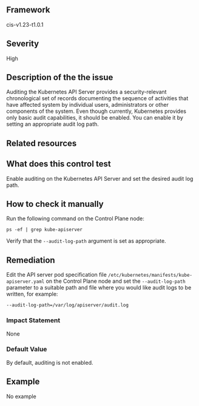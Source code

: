 ## Framework
cis-v1.23-t1.0.1
 
## Severity
High

## Description of the the issue
Auditing the Kubernetes API Server provides a security-relevant chronological set of records documenting the sequence of activities that have affected system by individual users, administrators or other components of the system. Even though currently, Kubernetes provides only basic audit capabilities, it should be enabled. You can enable it by setting an appropriate audit log path.
 
## Related resources

## What does this control test
Enable auditing on the Kubernetes API Server and set the desired audit log path.
 
## How to check it manually
Run the following command on the Control Plane node:

 
```
ps -ef | grep kube-apiserver

```
 Verify that the `--audit-log-path` argument is set as appropriate.
## Remediation
Edit the API server pod specification file `/etc/kubernetes/manifests/kube-apiserver.yaml` on the Control Plane node and set the `--audit-log-path` parameter to a suitable path and file where you would like audit logs to be written, for example:

 
```
--audit-log-path=/var/log/apiserver/audit.log

```
 
### Impact Statement
None
### Default Value
By default, auditing is not enabled.
## Example
No example
